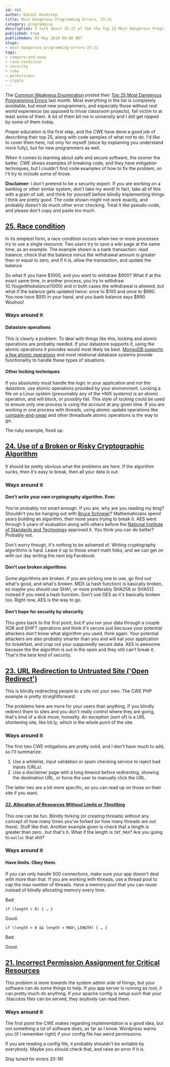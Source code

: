 ```yaml
--- 
id: 460
author: Daniel Huckstep
title: Most Dangerous Programming Errors, 25-21
category: programming
description: I talk about 25-21 of the the Top 25 Most Dangerous Programming Errors.
published: true
publishedon: 03 May 2010 08:00 MDT
slugs: 
- most-dangerous-programming-errors-25-21
tags: 
- compare-and-swap
- race-condition
- security
- ruby
- permissions
- crypto
---
```

The [Common Weakness Enumeration](http://cwe.mitre.org/) posted their
[Top 25 Most Dangerous Programming Errors](http://cwe.mitre.org/top25/)
last month. Most everything in the list is completely avoidable, but
most new programmers, and especially those without *real world*
experience (as opposed to trivial classroom projects), fall victim to at
least some of them. A lot of them bit me in university and I still get
nipped by some of them today.

Proper education is the first step, and the CWE have done a good job of
describing their top 25, along with code samples of what not to do. I'd
like to cover them here, not only for myself (since by explaining you
understand more fully), but for new programmers as well.

When it comes to learning about safe and secure software, the sooner the
better. CWE shows examples of breaking code, and they have mitigation
techniques, but I couldn't find code examples of how to fix the problem,
so I'll try to include some of those.

**Disclaimer:** I don't pretend to be a security expert. If you are
working on a banking or other similar system, don't take my word! In
fact, take all of this with a grain of salt, and think for yourself
before blindly implementing things I think are pretty good. The code
shown might not work exactly, and probably doesn't do much other error
checking. Treat it like pseudo-code, and please don't copy and paste too
much.

## [25. Race condition](http://cwe.mitre.org/data/definitions/362.html)

In its simplest form, a race condition occurs when two or more processes
try to use a single resource. Two users try to save a wiki page at the
same time, as an example. The example shown is a bank transaction: read
balance, check that the balance minus the withdrawal amount is greater
than or equal to zero, and if it is, allow the transaction, and update
the balance.

<script type="text/javascript" src="http://gist.github.com/387484.js?file=balance_update.rb"></script>

So what if you have $1000, and you want to withdraw $900? What if at
the exact same time, in another process, you try to withdraw $10. You
get the balance ($1000) and in both cases the withdrawal is allowed,
but what if the balance gets updated twice: once to $100 and once to
$990. You now have $910 in your hand, and you bank balance says $990.
Woohoo!

### Ways around it

#### Datastore operations

This is clearly a problem. To deal with things like this, locking and
atomic operations are probably needed. If your datastore supports it,
using the atomic operations it provides would most likely be best.
[MongoDB supports a few atomic
operations](http://www.mongodb.org/display/DOCS/Atomic+Operations) and
most relational database systems provide functionality to handle these
types of situations.

#### Other locking techniques

If you absolutely must handle the logic in your application and not the
datastore, use atomic operations provided by your environment. Locking a
file on a Linux system (presumably any of the \*NIX systems) is an
atomic operation, and will block, or possibly fail. This style of
locking could be used to ensure only one process is using the account at
any given time. If you are working in one process with threads, using
atomic update operations like
[compare-and-swap](http://en.wikipedia.org/wiki/Compare-and-swap) and
other threadsafe atomic operations is the way to go.

The ruby example, fixed up:

<script type="text/javascript" src="http://gist.github.com/387484.js?file=better_balance_update.rb"></script>

## [24. Use of a Broken or Risky Cryptographic Algorithm](http://cwe.mitre.org/data/definitions/327.html)

It should be pretty obvious what the problems are here. If the algorithm
sucks, then it's easy to break, then all your data is out.

### Ways around it

#### Don't write your own cryptography algorithm. Ever.

You're probably not smart enough. If you are, why are you reading my
blog? Shouldn't you be hanging out with [Bruce
Schneier](http://www.schneier.com/)? Mathematicians spend years building
an algorithm, then more years trying to break it. AES went through 5
years of evaluation along with others before the [National Institute of
Standards and
Technology](http://en.wikipedia.org/wiki/National_Institute_of_Standards_and_Technology)
approved it. You think you can do better? Probably not.

Don't worry though, it's nothing to be ashamed of. Writing cryptography
algorithms is hard. Leave it up to those smart math folks, and we can
get on with our day writing the next big Facebook.

#### Don't use broken algorithms

Some algorithms are broken. If you are picking one to use, go find out
what's good, and what's broken. MD5 (a hash function) is basically
broken, so maybe you should use SHA1, or more preferably SHA256 or
SHA512 instead if you need a hash function. Don't use DES as it's
basically broken too. Right now, AES is the way to go.

#### Don't hope for security by obscurity

This goes back to the first point, but if you run your data through a
couple XOR and SHIFT operations and think it's secure just because your
potential attackers don't know what algorithm you used, think again.
Your potential attackers are also probably smarter than you and will eat
your application for breakfast, and crap out your supposedly secure
data. AES is awesome because the the algorithm is out in the open and
they still can't break it. That's the best kind of security.

## [23. URL Redirection to Untrusted Site ('Open Redirect')](http://cwe.mitre.org/data/definitions/601.html)

This is blindly redirecting people to a site not your own. The CWE PHP
example is pretty straightforward:

<script type="text/javascript" src="http://gist.github.com/387484.js?file=bad_redirect.php"></script>

The problems here are more for your users than anything. If you blindly
redirect them to sites and you don't really control where they are
going, that's kind of a dick move, honestly. An exception (sort of) is a
URL shortening site, like bit.ly, which is the whole point of the site.

### Ways around it

The first two CWE mitigations are pretty solid, and I don't have much to
add, so I'll summarize:

1.  Use a whitelist, input validation or spam checking service to reject
    bad inputs (URLs).
2.  Use a disclaimer page with a long timeout before redirecting,
    showing the destination URL, or force the user to manually click the
    URL.

The latter two are a bit more specific, so you can read up on those on
their site if you want.

#### [22. Allocation of Resources Without Limits or Throttling](http://cwe.mitre.org/data/definitions/770.html)

This one can be fun. Blindly forking (or creating threads) without any
concept of how many times you've forked (or how many threads are out
there). Stuff like that. Another example given is check that a length is
greater than zero…but that's it. What if the length is `INT_MAX`? Are
you going to `malloc` that shit?

### Ways around it

#### Have limits. Obey them.

If you can only handle 500 connections, make sure your app doesn't deal
with more than that. If you are working with threads, use a thread pool
to cap the max number of threads. Have a memory pool that you can reuse
instead of blindly allocating memory every time.

Bad:

    if (length > 0) { … }

Good:

    if (length > 0 && length < MAX\_LENGTH) { … }

Bad:

<script type="text/javascript" src="http://gist.github.com/387484.js?file=bad_threads.rb"></script>

Good:

<script type="text/javascript" src="http://gist.github.com/387484.js?file=good_threads.rb"></script>

## [21. Incorrect Permission Assignment for Critical Resources](http://cwe.mitre.org/data/definitions/732.html)

This problem is more towards the system admin side of things, but your
software can do some things to help. If you app server is running as
root, it can pretty much do anything. If your apache config is setup
such that your .htaccess files can be served, they anybody can read
them.

### Ways around it

The first point the CWE makes regarding implementation is a good idea,
but not something a lot of software does, as far as I know. Wordpress
warns you (if I remember right) if your config file has weird
permissions.

If you are reading a config file, it probably shouldn't be writable by
everybody. Maybe you should check that, and raise an error if it is.

Stay tuned for errors 20-16!
